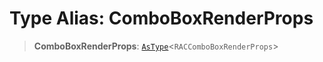 # Type Alias: ComboBoxRenderProps

> **ComboBoxRenderProps**: [`AsType`](AsType.md)\<`RACComboBoxRenderProps`\>
